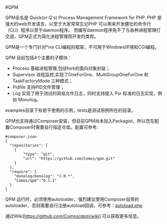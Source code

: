 #QPM

QPM全名是 Quick(or Q's) Process Management Framework for PHP.
PHP 是强大的web开发语言，以至于大家常常忘记PHP 可以用来开发健壮的命令行（CLI）程序以至于daemon程序。
而编写daemon程序免不了与各种进程管理打交道。QPM正式为简化进程管理而开发的类库。

QPM是一个专门针对*nix CLI编程的框架，不可用于Windows环境和CGI编程。

QPM 目前包括4个主要的子模块：
* Process 基础进程管理,包括fork的面向对象封装；
* Supervisor 进程监控,实现了OneForOne、MultiGroupOneForOne 和 TaskFactoryMode 三种模式；
* Pidfile 支持PID文件管理；
* Log 实现了用于测试的简易文件日志，同时支持接入 Psr 标准的日志实现，例如 Monolog。

examples目录下有若干使用的示例，tests是测试用例所在的目录。

QPM也支持通过Composer安装，但目前QPM尚未加入Packagist，所以您在配置Composer时需要自行指定仓库。配置可参考:

    #composer.json
    {
      "repositories": [
        {
            "type": "git",
            "url": "https://github.com/Comos/qpm.git"
        }
      ],
      "require": {
        "monolog/monolog": "1.0.*",
        "Comos/qpm":"0.2.1"
      }
    }

QPM 运行时，必须使用autoloader，强烈建议使用Composer自带的autoloader，否则需要自行注册autoload回调，可参考：[autoload.php](https://github.com/Comos/qpm/blob/master/bootstrap.php)

通过Wiki[https://github.com/Comos/qpm/wiki] 可以获取更多信息。
